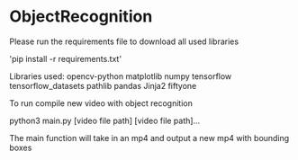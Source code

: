 # ObjectRecognition

Please run the requirements file to download all used libraries

'pip install -r requirements.txt'

Libraries used:
opencv-python
matplotlib
numpy
tensorflow
tensorflow_datasets
pathlib
pandas
Jinja2
fiftyone

To run compile new video with object recognition

python3 main.py [video file path] [video file path]...

The main function will take in an mp4 and output a new mp4 with bounding boxes

